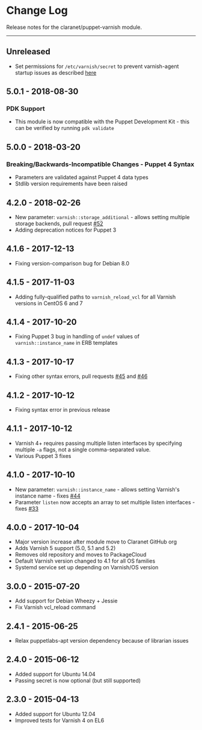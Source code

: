 # Change Log

Release notes for the claranet/puppet-varnish module.

------------------------------------------
## Unreleased
  * Set permissions for `/etc/varnish/secret` to prevent varnish-agent startup issues as described [here](https://github.com/varnish/vagent2/issues/191)

## 5.0.1 - 2018-08-30

### PDK Support
  * This module is now compatible with the Puppet Development Kit - this can be verified by running `pdk validate`

## 5.0.0 - 2018-03-20

### Breaking/Backwards-Incompatible Changes - Puppet 4 Syntax
  * Parameters are validated against Puppet 4 data types
  * Stdlib version requirements have been raised

## 4.2.0 - 2018-02-26
  * New parameter: `varnish::storage_additional` - allows setting multiple storage backends, pull request [#52](https://github.com/claranet/puppet-varnish/issues/52)
  * Adding deprecation notices for Puppet 3

## 4.1.6 - 2017-12-13
  * Fixing version-comparison bug for Debian 8.0

## 4.1.5 - 2017-11-03
  * Adding fully-qualified paths to `varnish_reload_vcl` for all Varnish versions in CentOS 6 and 7

## 4.1.4 - 2017-10-20
  * Fixing Puppet 3 bug in handling of `undef` values of `varnish::instance_name` in ERB templates

## 4.1.3 - 2017-10-17
  * Fixing other syntax errors, pull requests [#45](https://github.com/claranet/puppet-varnish/issues/45) and [#46](https://github.com/claranet/puppet-varnish/issues/46)

## 4.1.2 - 2017-10-12
  * Fixing syntax error in previous release

## 4.1.1 - 2017-10-12
  * Varnish 4+ requires passing multiple listen interfaces by specifying multiple `-a` flags, not a single comma-separated value.
  * Various Puppet 3 fixes

## 4.1.0 - 2017-10-10
  * New parameter: `varnish::instance_name` - allows setting Varnish's instance name - fixes [#44](https://github.com/claranet/puppet-varnish/issues/44)
  * Parameter `listen` now accepts an array to set multiple listen interfaces - fixes [#33](https://github.com/claranet/puppet-varnish/issues/33)

## 4.0.0 - 2017-10-04
  * Major version increase after module move to Claranet GitHub org
  * Adds Varnish 5 support (5.0, 5.1 and 5.2)
  * Removes old repository and moves to PackageCloud
  * Default Varnish version changed to 4.1 for all OS families
  * Systemd service set up depending on Varnish/OS version

## 3.0.0 - 2015-07-20
  * Add support for Debian Wheezy + Jessie
  * Fix Varnish vcl_reload command

## 2.4.1 - 2015-06-25
  * Relax puppetlabs-apt version dependency because of librarian issues

## 2.4.0 - 2015-06-12
  * Added support for Ubuntu 14.04
  * Passing secret is now optional (but still supported)

## 2.3.0 - 2015-04-13
  * Added support for Ubuntu 12.04
  * Improved tests for Varnish 4 on EL6
